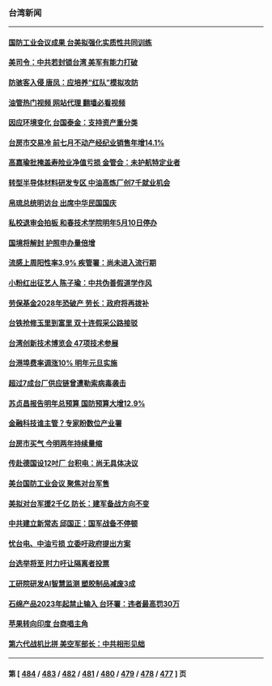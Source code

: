 ### 台湾新闻
---
#### [国防工业会议成果 台美拟强化实质性共同训练](../../pages/ncid1349361/n13839138.md?10051645) 
#### [美司令：中共若封锁台湾 美军有能力打破](../../pages/ncid1349361/n13839105.md?10051645) 
#### [防骇客入侵 唐凤：应培养“红队”模拟攻防](../../pages/ncid1349361/n13838796.md?10051645) 
#### [油管热门视频 网站代理 翻墙必看视频](http://209.222.30.114:81/youtube.html?10051645)
#### [因应环境变化 台国泰金：支持资产重分类](../../pages/ncid1349361/n13838754.md?10051645) 
#### [台房市交易冷 前七月不动产经纪业销售年增14.1%](../../pages/ncid1349361/n13838753.md?10051645) 
#### [高嘉瑜批掩盖寿险业净值亏损 金管会：未护航特定业者](../../pages/ncid1349361/n13838751.md?10051645) 
#### [转型半导体材料研发专区 中油高炼厂创7千就业机会](../../pages/ncid1349361/n13838817.md?10051645) 
#### [帛琉总统明访台 出席中华民国国庆](../../pages/ncid1349361/n13838795.md?10051645) 
#### [私校退审会拍板 和春技术学院明年5月10日停办](../../pages/ncid1349361/n13838801.md?10051645) 
#### [国境将解封 护照申办量倍增](../../pages/ncid1349361/n13838797.md?10051645) 
#### [流感上周阳性率3.9% 疾管署：尚未进入流行期](../../pages/ncid1349361/n13838800.md?10051645) 
#### [小粉红出征艺人 陈子瑜：中共伪善假道学作风](../../pages/ncid1349361/n13838804.md?10051645) 
#### [劳保基金2028年恐破产 劳长：政府将再拨补](../../pages/ncid1349361/n13838809.md?10051645) 
#### [台铁抢修玉里到富里 双十连假采公路接驳](../../pages/ncid1349361/n13838810.md?10051645) 
#### [台湾创新技术博览会 47项技术参展](../../pages/ncid1349361/n13838812.md?10051645) 
#### [台港埠费率调涨10% 明年元旦实施](../../pages/ncid1349361/n13838813.md?10051645) 
#### [超过7成台厂供应链曾遭勒索病毒袭击](../../pages/ncid1349361/n13838815.md?10051645) 
#### [苏贞昌报告明年总预算 国防预算大增12.9%](../../pages/ncid1349361/n13838734.md?10051645) 
#### [金融科技谁主管？专家盼数位产业署](../../pages/ncid1349361/n13838736.md?10051645) 
#### [台房市买气 今明两年持续量缩](../../pages/ncid1349361/n13838749.md?10051645) 
#### [传赴德国设12吋厂 台积电：尚无具体决议](../../pages/ncid1349361/n13838755.md?10051645) 
#### [美台国防工业会议 聚焦对台军售](../../pages/ncid1349361/n13838701.md?10051645) 
#### [美拟对台军援2千亿 防长：建军备战方向不变](../../pages/ncid1349361/n13838687.md?10051645) 
#### [中共建立新常态 邱国正：国军战备不停顿](../../pages/ncid1349361/n13838668.md?10051645) 
#### [忧台电、中油亏损 立委吁政府提出方案](../../pages/ncid1349361/n13838672.md?10051645) 
#### [台选举将至 时力吁让隔离者投票](../../pages/ncid1349361/n13838676.md?10051645) 
#### [工研院研发AI智慧监测 塑胶制品减废3成](../../pages/ncid1349361/n13838638.md?10051645) 
#### [石绵产品2023年起禁止输入 台环署：违者最高罚30万](../../pages/ncid1349361/n13838654.md?10051645) 
#### [苹果转向印度 台商唱主角](../../pages/ncid1349361/n13838473.md?10051645) 
#### [第六代战机比拼 美空军部长：中共相形见绌](../../pages/ncid1349361/n13838681.md?10051645) 

---
#### 第 [ [484](./484.md?10051645) / [483](./483.md?10051645) / [482](./482.md?10051645) / [481](./481.md?10051645) / [480](./480.md?10051645) / [479](./479.md?10051645) / [478](./478.md?10051645) / [477](./477.md?10051645) ] 页
